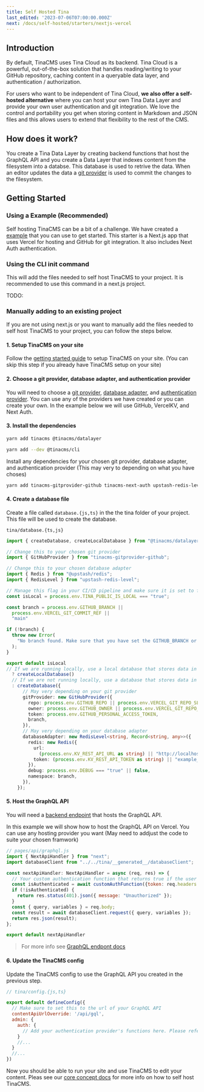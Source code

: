 ```yaml
---
title: Self Hosted Tina
last_edited: '2023-07-06T07:00:00.000Z'
next: /docs/self-hosted/starters/nextjs-vercel
---
```


## Introduction

By default, TinaCMS uses Tina Cloud as its backend. Tina Cloud is a powerful, out-of-the-box solution that handles reading/writing to your GitHub repository, caching content in a queryable data layer, and authentication / authorization.

For users who want to be independent of Tina Cloud, **we also offer a self-hosted alternative** where you can host your own Tina Data Layer and provide your own user authentication and git integration. We love the control and portability you get when storing content in Markdown and JSON files and this allows users to extend that flexibility to the rest of the CMS.


## How does it work?

You create a Tina Data Layer by creating backend functions that host the GraphQL API and you create a Data Layer that indexes content from the filesystem into a databse. This database is used to retrive the data. When an editor updates the data a [git provider](/docs/self-hosted/git-provider/overview/) is used to commit the changes to the filesystem.

## Getting Started

### Using a Example (Recommended)

Self hosting TinaCMS can be a bit of a challenge. We have created a [example](/docs/self-hosted/starters/overview/) that you can use to get started. This starter is a Next.js app that uses Vercel for hosting and GitHub for git integration. It also includes Next Auth authentication.


### Using the CLI init command

This will add the files needed to self host TinaCMS to your project. It is recommended to use this command in a next.js project.

TODO:

### Manually adding to an existing project

If you are not using next.js or you want to manually add the files needed to self host TinaCMS to your project, you can follow the steps below.

#### 1. Setup TinaCMS on your site

Follow the [getting started guide](/docs/setup-overview/) to setup TinaCMS on your site. (You can skip this step if you already have TinaCMS setup on your site)

#### 2. Choose a git provider, database adapter, and authentication provider

You will need to choose a [git provider](/docs/self-hosted/git-provider/overview/), [database adapter](/docs/self-hosted/database-adapter/overview/), and [authentication provider](/docs/self-hosted/authentication-provider/overview/). You can use any of the providers we have created or you can create your own. In the example below we will use GitHub, VercelKV, and Next Auth.

#### 3. Install the dependencies

```bash
yarn add tinacms @tinacms/datalayer
```

```bash
yarn add --dev @tinacms/cli
```

Install any dependencies for your chosen git provider, database adapter, and authentication provider (This may very to depending on what you have choses)

```bash
yarn add tinacms-gitprovider-github tinacms-next-auth upstash-redis-level @upstash/redis
```

#### 4. Create a database file

Create a file called `database.{js,ts}` in the the tina folder of your project. This file will be used to create the database.

`tina/database.{ts,js}`

```ts
import { createDatabase, createLocalDatabase } from "@tinacms/datalayer";

// Change this to your chosen git provider
import { GitHubProvider } from "tinacms-gitprovider-github";

// Change this to your chosen database adapter
import { Redis } from "@upstash/redis";
import { RedisLevel } from "upstash-redis-level";

// Manage this flag in your CI/CD pipeline and make sure it is set to false in production
const isLocal = process.env.TINA_PUBLIC_IS_LOCAL === "true";

const branch = process.env.GITHUB_BRANCH ||
  process.env.VERCEL_GIT_COMMIT_REF ||
  "main"

if (!branch) {
  throw new Error(
    "No branch found. Make sure that you have set the GITHUB_BRANCH or process.env.VERCEL_GIT_COMMIT_REF environment variable."
  );
}

export default isLocal
// If we are running locally, use a local database that stores data in memory and writes to the locac filesystem on save
  ? createLocalDatabase()
  // If we are not running locally, use a database that stores data in redis and Saves data to github
  : createDatabase({
      // May very depending on your git provider
      gitProvider: new GitHubProvider({
        repo: process.env.GITHUB_REPO || process.env.VERCEL_GIT_REPO_SLUG,
        owner: process.env.GITHUB_OWNER || process.env.VERCEL_GIT_REPO_OWNER,
        token: process.env.GITHUB_PERSONAL_ACCESS_TOKEN,
        branch,
      }),
      // May very depending on your database adapter
      databaseAdapter: new RedisLevel<string, Record<string, any>>({
        redis: new Redis({
          url:
            (process.env.KV_REST_API_URL as string) || "http://localhost:8079",
          token: (process.env.KV_REST_API_TOKEN as string) || "example_token",
        }),
        debug: process.env.DEBUG === "true" || false,
        namespace: branch,
      }),
    });
```


#### 5. Host the GraphQL API

You will need a [backend endpoint](/docs/self-hosted/graphql-endpoint/overview) that hosts the GraphQL API.

In this example we will show how to host the GraphQL API on Vercel. You can use any hosting provider you want (May need to addjust the code to suite your chosen framwork)

```js
// pages/api/graphql.js
import { NextApiHandler } from "next";
import databaseClient from "../../tina/__generated__/databaseClient";

const nextApiHandler: NextApiHandler = async (req, res) => {
  // Your custom authentication function that returns true if the user is authenticated.
  const isAuthenticated = await customAuthFunction({token: req.headers.authorization});
  if (!isAuthenticated) {
    return res.status(401).json({ message: "Unauthorized" });
  }
  const { query, variables } = req.body;
  const result = await databaseClient.request({ query, variables });
  return res.json(result);
};

export default nextApiHandler
```

> For more info see [GraphQL endpont docs](/docs/self-hosted/graphql-endpoint/overview)

#### 6. Update the TinaCMS config

Update the TinaCMS config to use the GraphQL API you created in the previous step.

```js
// tina/config.{js,ts}

export default defineConfig({
  // Make sure to set this to the url of your GraphQL API
  contentApiUrlOverride: '/api/gql',
  admin: {
    auth: {
      // Add your authentication provider's functions here. Please refer to the docs for your chosen authentication provider.
    }
    //...
  }
  //...
})
```

Now you should be able to run your site and use TinaCMS to edit your content. Pleas see our [core concept docs](/docs/self-hosted/core-concepts/overview/) for more info on how to self host TinaCMS.
